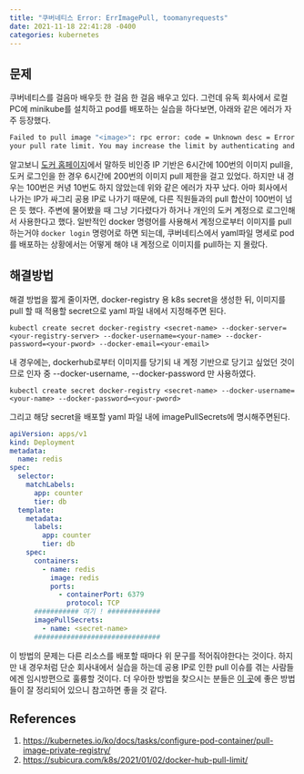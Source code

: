 ```yaml
---
title: "쿠버네티스 Error: ErrImagePull, toomanyrequests"
date: 2021-11-18 22:41:28 -0400
categories: kubernetes
---
```


<script type="text/x-mathjax-config">
MathJax.Hub.Config({
    displayAlign: "left"
});
</script>

## 문제 ##

쿠버네티스를 걸음마 배우듯 한 걸음 한 걸음 배우고 있다.
그런데 유독 회사에서 로컬PC에 minikube를 설치하고 pod를 배포하는 실습을 하다보면, 아래와 같은 에러가 자주 등장했다.

```bash
Failed to pull image "<image>": rpc error: code = Unknown desc = Error response from daemon: toomanyrequests: You have reached 
your pull rate limit. You may increase the limit by authenticating and upgrading: https://www.docker.com/increase-rate-limit
```

알고보니 [도커 홈페이지](https://www.docker.com/pricing)에서 말하듯 비인증 IP 기반은 6시간에 100번의 이미지 pull을, 도커 로그인을 한 경우 6시간에 200번의 이미지 pull 제한을 걸고 있었다.
하지만 내 경우는 100번은 커녕 10번도 하지 않았는데 위와 같은 에러가 자꾸 났다.
아마 회사에서 나가는 IP가 싸그리 공용 IP로 나가기 때문에, 다른 직원들과의 pull 합산이 100번이 넘은 듯 했다.
주변에 물어봤을 때 그냥 기다렸다가 하거나 개인의 도커 계정으로 로그인해서 사용한다고 했다.
일반적인 docker 명령어를 사용해서 계정으로부터 이미지를 pull 하는거야 `docker login` 명령어로 하면 되는데, 쿠버네티스에서 yaml파일 명세로 pod를 배포하는 상황에서는 어떻게 해야 내 계정으로 이미지를 pull하는 지 몰랐다.

## 해결방법 ##

해결 방법을 짧게 줄이자면, docker-registry 용 k8s secret을 생성한 뒤, 이미지를 pull 할 때 적용할 secret으로 yaml 파일 내에서 지정해주면 된다.

`kubectl create secret docker-registry <secret-name> --docker-server=<your-registry-server> --docker-username=<your-name> --docker-password=<your-pword> --docker-email=<your-email>`

내 경우에는, dockerhub로부터 이미지를 당기되 내 계정 기반으로 당기고 싶었던 것이므로 인자 중 --docker-username, --docker-password 만 사용하였다.

`kubectl create secret docker-registry <secret-name> --docker-username=<your-name> --docker-password=<your-pword>`

그리고 해당 secret을 배포할 yaml 파일 내에 imagePullSecrets에 명시해주면된다.

```yaml
apiVersion: apps/v1
kind: Deployment
metadata:
  name: redis
spec:
  selector:
    matchLabels:
      app: counter
      tier: db
  template:
    metadata:
      labels:
        app: counter
        tier: db
    spec:
      containers:
        - name: redis
          image: redis
          ports:
            - containerPort: 6379
              protocol: TCP
      ########### 여기 ! #############
      imagePullSecrets:
        - name: <secret-name>
      ###############################
```

이 방법의 문제는 다른 리소스를 배포할 때마다 위 문구를 적어줘야한다는 것이다.
하지만 내 경우처럼 단순 회사내에서 실습을 하는데 공용 IP로 인한 pull 이슈를 겪는 사람들에겐 임시방편으로 훌륭할 것이다.
더 우아한 방법을 찾으시는 분들은 [이 곳](https://subicura.com/k8s/2021/01/02/docker-hub-pull-limit/)에 좋은 방법들이 잘 정리되어 있으니 참고하면 좋을 것 같다.

## References ##

1. https://kubernetes.io/ko/docs/tasks/configure-pod-container/pull-image-private-registry/
2. https://subicura.com/k8s/2021/01/02/docker-hub-pull-limit/
